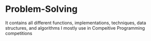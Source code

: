 # Problem-Solving
It contains all different functions, implementations, techniques, data structures, and algorithms I mostly use in Compeitive Programming competitions
